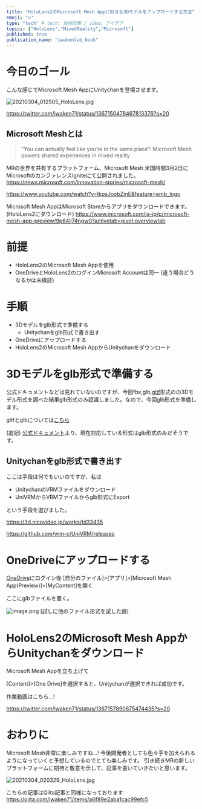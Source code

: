```yaml
---
title: "HoloLens2のMicrosoft Mesh Appに好きな3Dモデルをアップロードする方法"
emoji: "🔥"
type: "tech" # tech: 技術記事 / idea: アイデア
topics: ["HoloLens","MixedReality","Microsoft"]
published: true
publication_name: "iwakenlab_book"
---
```

# 今日のゴール

こんな感じでMicrosoft Mesh AppにUnitychanを登場させます。

![20210304_012505_HoloLens.jpg](https://qiita-image-store.s3.ap-northeast-1.amazonaws.com/0/96970/8e5a915b-6e2b-190f-9a5d-33c092144c06.jpeg)

https://twitter.com/iwaken71/status/1367150478467813376?s=20

## Microsoft Meshとは

> “You can actually feel like you’re in the same place”: Microsoft Mesh powers shared experiences in mixed reality

MRの世界を共有するプラットフォーム、Microsoft Mesh
米国時間3月2日にMicrosoftのカンファレンスIgniteにて公開されました。
https://news.microsoft.com/innovation-stories/microsoft-mesh/

https://www.youtube.com/watch?v=IkpsJoobZmE&feature=emb_logo

Microsoft Mesh AppはMicrosoft Storeからアプリをダウンロードできます。(HoloLens2にダウンロード)
https://www.microsoft.com/ja-jp/p/microsoft-mesh-app-preview/9p64lj74ngw0?activetab=pivot:overviewtab


# 前提

- HoloLens2のMicrosoft Mesh Appを使用
- OneDriveとHoloLens2のログインMicrosoft Accountは同一 (違う場合どうなるかは未検証)

# 手順

- 3Dモデルをglb形式で準備する
    - Unitychanをglb形式で書き出す
- OneDriveにアップロードする
- HoloLens2のMicrosoft Mesh AppからUnitychanをダウンロード

# 3Dモデルをglb形式で準備する

公式ドキュメントなどは見れていないのですが、今回fbx,glb,[gltf](https://github.com/KhronosGroup/glTF/tree/master/specification/2.0)形式のの3Dモデル形式を調べた結果glb形式のみ認識しました。なので、今回glb形式を準備します。

gltfとglbについては[こちら](https://www.codegrid.net/articles/2018-gltf-1/)

(追記)
[公式ドキュメント](https://docs.microsoft.com/en-us/mesh/mesh-app/)より、現在対応している形式はglb形式のみだそうです。

## Unitychanをglb形式で書き出す

ここは手段は何でもいいのですが、私は

- UnitychanのVRMファイルをダウンロード
- UniVRMからVRMファイルからglb形式にExport

という手段を選びました。

https://3d.nicovideo.jp/works/td33435

https://github.com/vrm-c/UniVRM/releases

# OneDriveにアップロードする

[OneDrive](https://onedrive.live.com/)にログイン後
[自分のファイル]>[アプリ]>[Microsoft Mesh App(Preview)]>[MyContent]を開く

ここにglbファイルを置く。

![image.png](https://qiita-image-store.s3.ap-northeast-1.amazonaws.com/0/96970/db14bf20-1a98-527c-1ce8-f6bd8627bc50.png)
(試しに他のファイル形式を試した跡)

# HoloLens2のMicrosoft Mesh AppからUnitychanをダウンロード

Microsoft Mesh Appを立ち上げて

[Content]>[One Drive]を選択すると、Unitychanが選択できれば成功です。

作業動画はこちら...!

https://twitter.com/iwaken71/status/1367157890675474435?s=20

# おわりに

Microsoft Mesh非常に楽しみですね...!
今後開発者としても色々手を加えられるようになっていくと予想しているのでとても楽しみです。
引き続きMRの新しいプラットフォームに期待と敬意を示して、記事を書いていきたいと思います。

![20210304_020329_HoloLens.jpg](https://qiita-image-store.s3.ap-northeast-1.amazonaws.com/0/96970/c1a23c6a-246a-0896-5fbb-6227bb16cfb7.jpeg)


こちらの記事はQiita記事と同様になっております
https://qiita.com/iwaken71/items/a6f89e2aba1cac99efc5






